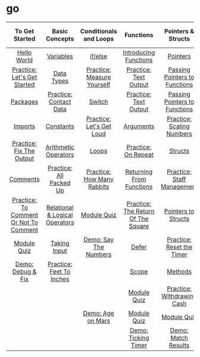 # go
|To Get Started|Basic Concepts|Conditionals and Loops|Functions|Pointers & Structs|Array, Range, Map|Concurrency|
|:---------:|:----------:|:---------:|:---------:|:-------------:|:----------:|:------------:|
|[Hello World]()|[Variables]()|[if/else]()|[Introducing Functions]()|[Pointers]()|[Arrays]()|[Intro to Concurency]()|
|[Practice: Let's Get Started]()|[Data Types]()|[Practice: Measure Yourself]()|[Practice: Text Output]()|[Passing Pointers to Functions]()|[Practice: What's On The Menu?]()|[Goroutines]()|
|[Packages]()|[Practice: Contact Data]()|[Switch]()|[Practice: Text Output]()|[Passing Pointers to Functions]()|[Slices]()|[Channels]()|
|[Imports]()|[Constants]()|[Practice: Let's Get Loud]()|[Arguments]()|[Practice: Scaling Numbers]()|[Practice: Continuous Inputs]()|[Practice: Concurrent Counter]()|
|[Practice: Fix The Output]()|[Arithmetic Operators]()|[Loops]()|[Practice: On Repeat]()|[Structs]()|[Range]()|[Select]()|
|[Comments]()|[Practice: All Packed Up]()|[Practice: How Many Rabbits]()|[Returning From Functions]()|[Practice: Staff Management]()|[Practice: Add To Cart]()|[Module 4 Quiz]()|
|[Practice: To Comment Or Not To Comment]()|[Relational & Logical Operators]()|[Module Quiz]()|[Practice: The Return Of The Square]()|[Pointers to Structs]()|[Maps]()|[Demo: Downloader]()|
|[Module Quiz]()|[Taking Input]()|[Demo: Say The Numbers]()|[Defer]()|[Practice: Reset the Timer]()|[Practice: How Tall?]()||
|[Demo: Debug & Fix]()|[Practice: Feet To Inches]()| |[Scope]()|[Methods]()|[Variadic Functions]()||
|                     |                            | |[Module Quiz]()|[Practice: Withdrawing Cash]()|[Practice: GPS]()||
|                                                  | |[Demo: Age on Mars]()|[Module Quiz]()|[Module Quiz]()||
|                                                  | |                    |[Demo: Ticking Timer]()|[Demo: Match Results]()||




